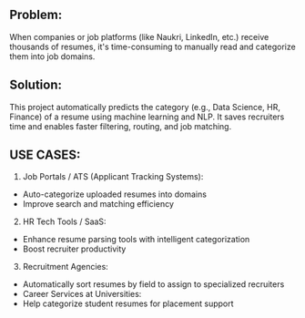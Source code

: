 ## Problem:
When companies or job platforms (like Naukri, LinkedIn, etc.) receive thousands of resumes, it's time-consuming to manually read and categorize them into job domains.

## Solution:
This project automatically predicts the category (e.g., Data Science, HR, Finance) of a resume using machine learning and NLP. It saves recruiters time and enables faster filtering, routing, and job matching.

## USE CASES:

1. Job Portals / ATS (Applicant Tracking Systems):
- Auto-categorize uploaded resumes into domains
- Improve search and matching efficiency

2. HR Tech Tools / SaaS:
- Enhance resume parsing tools with intelligent categorization
- Boost recruiter productivity

3. Recruitment Agencies:
- Automatically sort resumes by field to assign to specialized recruiters
- Career Services at Universities:
- Help categorize student resumes for placement support
